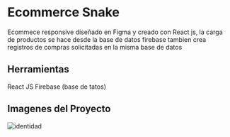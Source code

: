# Ecommerce Snake

Ecommece responsive diseñado en Figma y creado con React js, la carga de productos se hace desde la base de datos firebase tambien crea registros de compras solicitadas en la misma base de datos

## Herramientas

 React JS
 Firebase (base de tatos)

## Imagenes del Proyecto

![identidad](https://user-images.githubusercontent.com/95658189/233247048-8b52e85d-585a-49f4-a295-be54dd2fd993.png)
